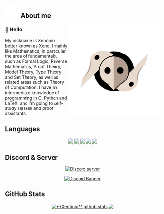 ## <img width="45" alt="about" src="https://raw.githubusercontent.com/Xennonio/Xennonio/cc9e5f336db0d7e3db7522699f63c134a28e0bd1/llama-icon.svg"> About me

<img src="https://github.com/Xennonio/Xennonio/blob/main/Sachiel.png?raw=true"
     min-width="400px"
     max-width="400px"
     width="300px"
     length="500px"
     align="right"
     alt="Sachiel">

### 👋 Hello
<p align="left"> 
My nickname is Xenônio, better known as Xeno. I mainly like Mathematics, in particular the area of fundamentals, such as Formal Logic, Reverse Mathematics, Proof Theory, Model Theory, Type Theory and Set Theory, as well as related areas such as Theory of Computation. I have an intermediate knowledge of programming in C, Python and LaTeX, and I'm going to self-study Haskell and proof assistants.
</p>

## **Languages**  

<h4 align="center">
  <a href="https://en.wikipedia.org/wiki/C_(programming_language)">
    <img src="https://readme-components.vercel.app/api?component=logo&logo=c&text=false&animation=spin&fill=black&textfill=bface6&">
  </a>
  <a href="https://www.latex-project.org">
    <img src="https://readme-components.vercel.app/api?component=logo&logo=latex&text=false&animation=spin&fill=black&textfill=bface6&">
  </a>
  <a href="https://www.python.org">
    <img src="https://readme-components.vercel.app/api?component=logo&logo=python&text=false&animation=spin&fill=black&textfill=bface6&">
  </a>
  <a href="https://www.mysql.com">
    <img src="https://readme-components.vercel.app/api?component=logo&logo=mysql&text=false&animation=spin&fill=black&textfill=bface6&">
  </a>
  <a href="https://www.haskell.org">
    <img src="https://readme-components.vercel.app/api?component=logo&logo=haskell&text=false&animation=spin&fill=black&textfill=bface6&">
  </a>
     
</h4>
  
## **Discord & Server**
<div align="center">
    <a href="https://discord.com/users/756538469106319550">
        <img alt="Discord server" 
             src="https://img.shields.io/badge/-Xeno 🍓-5865F2?logo=discord&logoColor=white&style=for-the-badge">
    </a>
</div>
<p align="center">
  <a href="https://disboard.org/pt-pt/server/1021576634802905148">
    <img src="https://discordapp.com/api/guilds/1021576634802905148/widget.png?style=banner4" alt="Discord Banner"/>
  </a>
</p>

## **GitHub Stats**

<p align="center"> 
  <a href="https://github.com/Xennonio">
   <img align="center"
        src="https://github-readme-stats.vercel.app/api?username=Xennonio&show_icons=true&theme=dracula&line_height=27"
        alt="**Xenônio** github stats"/>
  </a>

  <a href="https://github.com/Xennonio">
    <img align="center"
         src="https://github-readme-stats.vercel.app/api/top-langs/?username=Xennonio&theme=dracula&hide_langs_below=1"/>
  </a>
</p>
